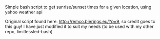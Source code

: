 Simple bash script to get sunrise/sunset times for a given location, using yahoo weather api

Original script found here: http://remco.bierings.eu/?p=9, so credit goes to this guy!
I have just modified it to suit my needs (to be used with my other repo, limitlessled-bash)

